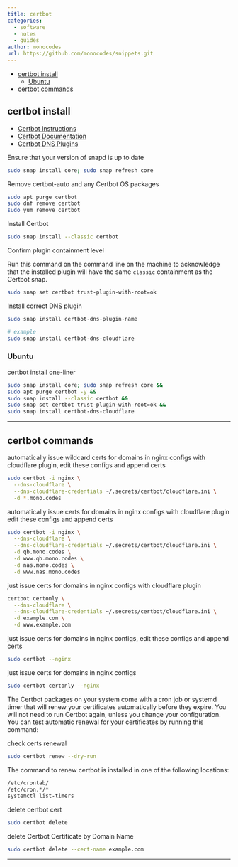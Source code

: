 ```yaml
---
title: certbot
categories:
  - software
  - notes
  - guides
author: monocodes
url: https://github.com/monocodes/snippets.git
---
```


- [certbot install](#certbot-install)
  - [Ubuntu](#ubuntu)
- [certbot commands](#certbot-commands)

## certbot install

- [Certbot Instructions](https://certbot.eff.org/instructions?ws=nginx&os=ubuntufocal&tab=wildcard)
- [Certbot Documentation](https://eff-certbot.readthedocs.io/en/stable/index.html)
- [Certbot DNS Plugins](https://eff-certbot.readthedocs.io/en/stable/using.html#dns-plugins)

Ensure that your version of snapd is up to date

```sh
sudo snap install core; sudo snap refresh core
```

Remove certbot-auto and any Certbot OS packages

```sh
sudo apt purge certbot
sudo dnf remove certbot
sudo yum remove certbot
```

Install Certbot

```sh
sudo snap install --classic certbot
```

Confirm plugin containment level

Run this command on the command line on the machine to acknowledge that the installed plugin will have the same `classic` containment as the Certbot snap.

```sh
sudo snap set certbot trust-plugin-with-root=ok
```

Install correct DNS plugin

```sh
sudo snap install certbot-dns-plugin-name

# example
sudo snap install certbot-dns-cloudflare
```

### Ubuntu

certbot install one-liner

```sh
sudo snap install core; sudo snap refresh core &&
sudo apt purge certbot -y &&
sudo snap install --classic certbot &&
sudo snap set certbot trust-plugin-with-root=ok &&
sudo snap install certbot-dns-cloudflare
```

---

## certbot commands

automatically issue wildcard certs for domains in nginx configs with cloudflare plugin, edit these configs and append certs

```sh
sudo certbot -i nginx \
  --dns-cloudflare \
  --dns-cloudflare-credentials ~/.secrets/certbot/cloudflare.ini \
  -d *.mono.codes
```

automatically issue certs for domains in nginx configs with cloudflare plugin edit these configs and append certs

```sh
sudo certbot -i nginx \
  --dns-cloudflare \
  --dns-cloudflare-credentials ~/.secrets/certbot/cloudflare.ini \
  -d qb.mono.codes \
  -d www.qb.mono.codes \
  -d nas.mono.codes \
  -d www.nas.mono.codes
```

just issue certs for domains in nginx configs with cloudflare plugin

```sh
certbot certonly \
  --dns-cloudflare \
  --dns-cloudflare-credentials ~/.secrets/certbot/cloudflare.ini \
  -d example.com \
  -d www.example.com
```

just issue certs for domains in nginx configs, edit these configs and append certs

```sh
sudo certbot --nginx
```

just issue certs for domains in nginx configs

```sh
sudo certbot certonly --nginx
```

The Certbot packages on your system come with a cron job or systemd timer that will renew your certificates automatically before they expire. You will not need to run Certbot again, unless you change your configuration. You can test automatic renewal for your certificates by running this command:

check certs renewal

```sh
sudo certbot renew --dry-run
```

The command to renew certbot is installed in one of the following locations:

```sh
/etc/crontab/
/etc/cron.*/*
systemctl list-timers
```

delete certbot cert

```sh
sudo certbot delete
```

delete Certbot Certificate by Domain Name

```sh
sudo certbot delete --cert-name example.com
```

---
